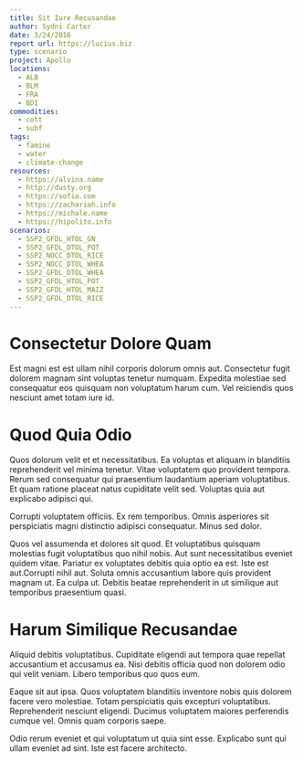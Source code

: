 ```yaml
---
title: Sit Iure Recusandae
author: Sydni Carter
date: 3/24/2016
report url: https://lucius.biz
type: scenario
project: Apollo
locations:
  - ALB
  - BLM
  - FRA
  - BDI
commodities:
  - cott
  - subf
tags:
  - famine
  - water
  - climate-change
resources:
  - https://alvina.name
  - http://dusty.org
  - https://sofia.com
  - https://zachariah.info
  - https://michale.name
  - https://hipolito.info
scenarios:
  - SSP2_GFDL_HTOL_GN
  - SSP2_GFDL_DTOL_POT
  - SSP2_NOCC_DTOL_RICE
  - SSP2_NOCC_DTOL_WHEA
  - SSP2_GFDL_DTOL_WHEA
  - SSP2_GFDL_HTOL_POT
  - SSP2_GFDL_HTOL_MAIZ
  - SSP2_GFDL_DTOL_RICE
---
```

# Consectetur Dolore Quam
Est magni est est ullam nihil corporis dolorum omnis aut. Consectetur fugit dolorem magnam sint voluptas tenetur numquam. Expedita molestiae sed consequatur eos quisquam non voluptatum harum cum. Vel reiciendis quos nesciunt amet totam iure id.

# Quod Quia Odio
Quos dolorum velit et et necessitatibus. Ea voluptas et aliquam in blanditiis reprehenderit vel minima tenetur. Vitae voluptatem quo provident tempora. Rerum sed consequatur qui praesentium laudantium aperiam voluptatibus. Et quam ratione placeat natus cupiditate velit sed. Voluptas quia aut explicabo adipisci qui.
 Corrupti voluptatem officiis. Ex rem temporibus. Omnis asperiores sit perspiciatis magni distinctio adipisci consequatur. Minus sed dolor.
 Quos vel assumenda et dolores sit quod. Et voluptatibus quisquam molestias fugit voluptatibus quo nihil nobis. Aut sunt necessitatibus eveniet quidem vitae. Pariatur ex voluptates debitis quia optio ea est. Iste est aut.Corrupti nihil aut. Soluta omnis accusantium labore quis provident magnam ut. Ea culpa ut. Debitis beatae reprehenderit in ut similique aut temporibus praesentium quasi.

# Harum Similique Recusandae
Aliquid debitis voluptatibus. Cupiditate eligendi aut tempora quae repellat accusantium et accusamus ea. Nisi debitis officia quod non dolorem odio qui velit veniam. Libero temporibus quo quos eum.
 Eaque sit aut ipsa. Quos voluptatem blanditiis inventore nobis quis dolorem facere vero molestiae. Totam perspiciatis quis excepturi voluptatibus. Reprehenderit nesciunt eligendi. Ducimus voluptatem maiores perferendis cumque vel. Omnis quam corporis saepe.
 Odio rerum eveniet et qui voluptatum ut quia sint esse. Explicabo sunt qui ullam eveniet ad sint. Iste est facere architecto.
